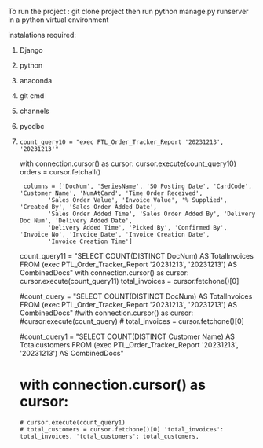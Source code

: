 To run the project :
git clone project
then run python manage.py runserver in a python virtual environment

instalations required:
1. Django
2. python
3. anaconda
4. git cmd
5. channels
6. pyodbc
7.     count_query10 = "exec PTL_Order_Tracker_Report '20231213', '20231213'"
    with connection.cursor() as cursor:
        cursor.execute(count_query10)
        orders = cursor.fetchall()

        columns = ['DocNum', 'SeriesName', 'SO Posting Date', 'CardCode', 'Customer Name', 'NumAtCard', 'Time Order Received',
               'Sales Order Value', 'Invoice Value', '% Supplied', 'Created By', 'Sales Order Added Date',
               'Sales Order Added Time', 'Sales Order Added By', 'Delivery Doc Num', 'Delivery Added Date',
               'Delivery Added Time', 'Picked By', 'Confirmed By', 'Invoice No', 'Invoice Date', 'Invoice Creation Date',
               'Invoice Creation Time']


    count_query11 = "SELECT COUNT(DISTINCT DocNum) AS TotalInvoices FROM (exec PTL_Order_Tracker_Report '20231213', '20231213') AS CombinedDocs"
    with connection.cursor() as cursor:
        cursor.execute(count_query11)
        total_invoices = cursor.fetchone()[0]

    #count_query = "SELECT COUNT(DISTINCT DocNum) AS TotalInvoices FROM (exec PTL_Order_Tracker_Report '20231213', '20231213') AS CombinedDocs"
    #with connection.cursor() as cursor:
        #cursor.execute(count_query)
       # total_invoices = cursor.fetchone()[0]

    #count_query1 = "SELECT COUNT(DISTINCT Customer Name) AS Totalcustomers FROM (exec PTL_Order_Tracker_Report '20231213', '20231213') AS CombinedDocs"
   # with connection.cursor() as cursor:
       # cursor.execute(count_query1)
       # total_customers = cursor.fetchone()[0] 'total_invoices': total_invoices, 'total_customers': total_customers,
   
